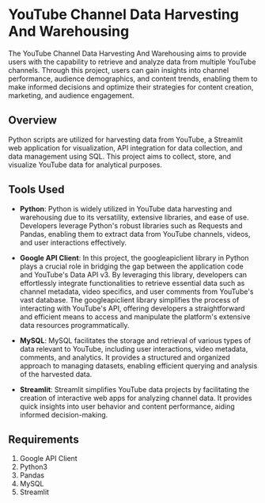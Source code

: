 # YouTube Channel Data Harvesting And Warehousing
The YouTube Channel Data Harvesting And Warehousing aims to provide users with the capability to retrieve and analyze data from multiple YouTube channels. Through this project, users can gain insights into channel performance, audience demographics, and content trends, enabling them to make informed decisions and optimize their strategies for content creation, marketing, and audience engagement.

## Overview

Python scripts are utilized for harvesting data from YouTube, a Streamlit web application for visualization, API integration for data collection, and data management using SQL. This project aims to collect, store, and visualize YouTube data for analytical purposes.

## Tools Used

- **Python**:
  Python is widely utilized in YouTube data harvesting and warehousing due to its versatility, extensive libraries, and ease of use. Developers leverage Python's robust libraries such as Requests and Pandas, enabling them to extract data from YouTube channels, videos, and user interactions effectively.

- **Google API Client**:
  In this project, the googleapiclient library in Python plays a crucial role in bridging the gap between the application code and YouTube's Data API v3. By leveraging this library, developers can effortlessly integrate functionalities to retrieve essential data such as channel metadata, video specifics, and user comments from YouTube's vast database. The googleapiclient library simplifies the process of interacting with YouTube's API, offering developers a straightforward and efficient means to access and manipulate the platform's extensive data resources programmatically.

- **MySQL**:
  MySQL facilitates the storage and retrieval of various types of data relevant to YouTube, including user interactions, video metadata, comments, and analytics. It provides a structured and organized approach to managing datasets, enabling efficient querying and analysis of the harvested data.

- **Streamlit**:
  Streamlit simplifies YouTube data projects by facilitating the creation of interactive web apps for analyzing channel data. It provides quick insights into user behavior and content performance, aiding informed decision-making.

## Requirements

1. Google API Client
2. Python3
3. Pandas
4. MySQL
5. Streamlit

